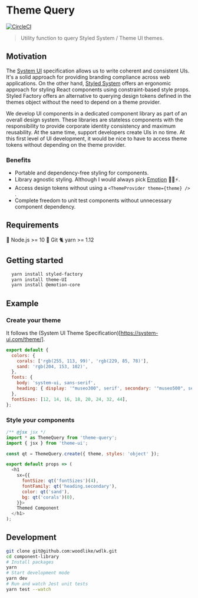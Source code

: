 # Theme Query

[![CircleCI](https://circleci.com/gh/woodlike/component-library.svg?style=svg)](https://circleci.com/gh/woodlike/component-library)

> Utility function to query Styled System / Theme UI themes.

## Motivation

The [System UI](https://system-ui.com/theme/) specification allows us to write coherent and consistent UIs. It's a solid approach for providing branding compliance across web applications. On the other hand, [Styled System](https://styled-system.com/) offers an ergonomic approach for styling React components using constraint-based style props. Styled Factory offers an alternative to querying design tokens defined in the themes object without the need to depend on a theme provider.

We develop UI components in a dedicated component library as part of an overall design system. These libraries are stateless components with the responsibility to provide corporate identity consistency and maximum reusability. At the same time, support developers create UIs in no time. At this first level of UI development, it would be nice to have to access theme tokens without depending on the theme provider.

### Benefits

- Portable and dependency-free styling for components.
- Library agnostic styling. Although I would always pick [Emotion](https://emotion.sh/docs/introduction) 👩‍🎤⚡️.
- Access design tokens without using a `<ThemeProvider theme={theme} />` .
- Complete freedom to unit test components without unnecessary component dependency.

## Requirements

🚀 Node.js >= 10
🌲 Git
🐈 yarn >= 1.12

## Getting started

```bash
  yarn install styled-factory
  yarn install theme-UI
  yarn install @emotion-core
```

## Example

### Create your theme

It follows the (System UI Theme Specification)[https://system-ui.com/theme/].

```js
export default {
  colors: {
    corals: ['rgb(255, 113, 99)', 'rgb(229, 85, 78)'],
    sand: 'rgb(204, 153, 102)',
  },
  fonts: {
    body: 'system-ui, sans-serif',
    heading: { display: '"museo300", serif', secondary: '"museo500", serif' },
  },
  fontSizes: [12, 14, 16, 18, 20, 24, 32, 44],
};
```

### Style your components

```js
/** @jsx jsx */
import * as ThemeQuery from 'theme-query';
import { jsx } from 'theme-ui';

const qt = ThemeQuery.create({ theme, styles: 'object' });

export default props => (
  <h1
    sx={{
      fontSize: qt('fontSizes')(4),
      fontFamily: qt('heading.secondary'),
      color: qt('sand'),
      bg: qt('corals')(0),
    }}>
    Themed Component
  </h1>
);
```

## Development

```bash
git clone git@github.com:woodlike/wdlk.git
cd component-library
# Install packages
yarn
# Start development mode
yarn dev
# Run and watch Jest unit tests
yarn test --watch
```
